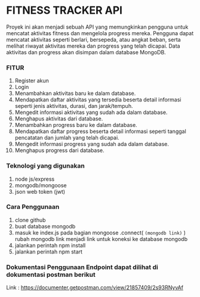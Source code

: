 # FITNESS TRACKER API
Proyek ini akan menjadi sebuah API yang memungkinkan pengguna untuk mencatat aktivitas fitness dan mengelola progress mereka. Pengguna dapat mencatat aktivitas seperti berlari, bersepeda, atau angkat beban, serta melihat riwayat aktivitas mereka dan progress yang telah dicapai. Data aktivitas dan progress akan disimpan dalam database MongoDB.

### FITUR
1. Register akun
2. Login
3. Menambahkan aktivitas baru ke dalam database.
4. Mendapatkan daftar aktivitas yang tersedia beserta detail informasi seperti jenis aktivitas, durasi, dan jarak/tempuh.
5. Mengedit informasi aktivitas yang sudah ada dalam database.
6. Menghapus aktivitas dari database.
7. Menambahkan progress baru ke dalam database.
8. Mendapatkan daftar progress beserta detail informasi seperti tanggal pencatatan dan jumlah yang telah dicapai.
9. Mengedit informasi progress yang sudah ada dalam database.
10. Menghapus progress dari database.

### Teknologi yang digunakan
1. node js/express
2. mongodb/mongoose
3. json web token (jwt)

### Cara Penggunaan
1. clone github
2. buat database mongodb
3. masuk ke index.js pada bagian 
mongoose
  .connect(
    `(mongodb link)`
  )
rubah mongodb link menjadi link untuk koneksi ke database mongodb
4. jalankan perintah npm install
5. jalankan perintah npm start

### Dokumentasi Penggunaan Endpoint dapat dilihat di dokumentasi postman berikut
Link : https://documenter.getpostman.com/view/21857409/2s93RNyvAf
